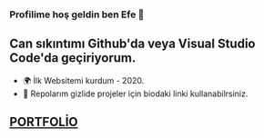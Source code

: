 ### Profilime hoş geldin ben Efe 👋

## Can sıkıntımı Github'da veya Visual Studio Code'da geçiriyorum.

- 🌍 İlk Websitemi kurdum - 2020.
- 🌱 Repolarım gizlide projeler için biodaki linki kullanabilrsiniz.

## [PORTFOLİO](https://efeozkan.vercel.app)
